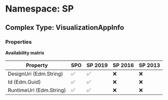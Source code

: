 # Namespace: SP

## Complex Type: VisualizationAppInfo

### Properties

**Availability matrix**

Property | SPO | SP 2019 | SP 2016 | SP 2013
----------|-----|---------|---------|--------
DesignUri (Edm.String) | ✅ | ✅ | ❌ | ❌
Id (Edm.Guid) | ✅ | ✅ | ❌ | ❌
RuntimeUri (Edm.String) | ✅ | ✅ | ❌ | ❌
